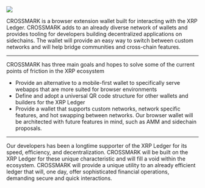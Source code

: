 <img src="https://github.com/crossmarkio/.github/blob/main/profile/banner.png" />

CROSSMARK is a browser extension wallet built for interacting with the XRP Ledger. CROSSMARK adds to an already diverse network of wallets and provides tooling for developers building decentralized applications on sidechains. The wallet will provide an easy way to switch between custom networks and will help bridge communities and cross-chain features.

---

CROSSMARK has three main goals and hopes to solve some of the current points of friction in the XRP ecosystem

- Provide an alternative to a mobile-first wallet to specifically serve webapps that are more suited for browser environments
- Define and adopt a universal QR code structure for other wallets and builders for the XRP Ledger
- Provide a wallet that supports custom networks, network specific features, and hot swapping between networks. Our browser wallet will be architected with future features in mind, such as AMM and sidechain proposals.

---

Our developers has been a longtime supporter of the XRP Ledger for its speed, efficiency, and decentralization. CROSSMARK will be built on the XRP Ledger for these unique characteristic and will fill a void within the ecosystem. CROSSMARK will provide a unique utility to an already efficient ledger that will, one day, offer sophisticated financial operations, demanding secure and quick interactions.
